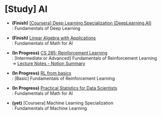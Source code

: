 # [Study] AI 
- **(Finish)** [[Coursera] Deep Learning Specialization (DeepLearning.AI)](https://github.com/EunByu1/AI_Study/tree/main/Deep_Learning_Specialization) <br>
  : Fundamentals of Deep Learning

- **(Finish)** [Linear Algebra with Applications](https://www.hanbit.co.kr/store/books/look.php?p_code=B7926921440) <br>
  : Fundamentals of Math for AI <br>

- **(In Progress)** [CS 285: Reinforcement Learning](https://rail.eecs.berkeley.edu/deeprlcourse/) <br>
   : [Intermediate or Advanced] Fundamentals of Reinforcement Learning <br>
   → [Lecture Notes - Notion Summary](https://www.notion.so/CS-285-10d2861b1c4e80cfb3a6c768d861ea48?pvs=4) <br>

- **(In Progress)** [RL from basics](https://github.com/EunByu1/AI_Study/tree/main/RL_from_basics) <br>
  : [Basic] Fundamentals of Reinforcement Learning <br>
  
- **(In Progress)** [Practical Statistics for Data  Scientists](https://github.com/EunByu1/AI_Study/tree/main/RL_from_basics) <br>
  : Fundamentals of Math for AI <br>
  
- **(yet)** [Coursera] Machine Learning Specialization <br>
  : Fundamentals of Machine Learning

<br>
